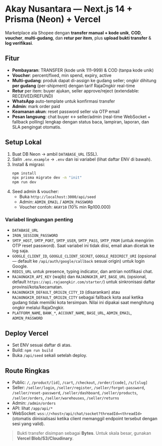 # Akay Nusantara — Next.js 14 + Prisma (Neon) + Vercel

Marketplace ala Shopee dengan **transfer manual + kode unik**, **COD**, **voucher**, **multi-gudang**, dan **retur per item**, plus **upload bukti transfer** & **log verifikasi**.

## Fitur
- **Pembayaran**: TRANSFER (kode unik 111–999) & COD (tanpa kode unik)
- **Voucher**: percent/fixed, min spend, expiry, active
- **Multi-gudang**: produk dapat di-assign ke gudang seller; ongkir dihitung **per gudang** (per-shipment) dengan tarif RajaOngkir real-time
- **Retur** per item: buyer ajukan, seller approve/reject (extendable: RECEIVED/REFUND)
- **WhatsApp** auto-template untuk konfirmasi transfer
- **Admin**: mark order paid
- **Keamanan akun**: reset password seller via OTP email
- **Pesan langsung**: chat buyer ↔ seller/admin (real-time WebSocket + fallback polling) lengkap dengan status baca, lampiran, laporan, dan SLA pengingat otomatis.

## Setup Lokal
1. Buat DB Neon → ambil `DATABASE_URL` (SSL).
2. Salin `.env.example` → `.env` dan isi variabel (lihat daftar ENV di bawah).
3. Install & migrasi:
   ```bash
   npm install
   npx prisma migrate dev -n "init"
   npm run dev
   ```
4. Seed admin & voucher:
   - Buka `http://localhost:3000/api/seed`
   - Admin: `ADMIN_EMAIL` / `ADMIN_PASSWORD`
   - Voucher contoh: `AKAY10` (10% min Rp100.000)

### Variabel lingkungan penting
- `DATABASE_URL`
- `IRON_SESSION_PASSWORD`
- `SMTP_HOST`, `SMTP_PORT`, `SMTP_USER`, `SMTP_PASS`, `SMTP_FROM` (untuk mengirim OTP reset password). Saat variabel ini tidak diisi, email akan dicetak ke log saja.
- `GOOGLE_CLIENT_ID`, `GOOGLE_CLIENT_SECRET`, `GOOGLE_REDIRECT_URI` (opsional — default ke `/api/auth/google/callback` sesuai origin) untuk login Google.
- `REDIS_URL` untuk presence, typing indicator, dan antrian notifikasi chat.
- `RAJAONGKIR_API_KEY` (wajib) dan `RAJAONGKIR_API_BASE_URL` (opsional, default `https://api.rajaongkir.com/starter/`) untuk sinkronisasi daftar provinsi/kota/kecamatan.
- `RAJAONGKIR_DEFAULT_ORIGIN_CITY_ID` (disarankan) atau `RAJAONGKIR_DEFAULT_ORIGIN_CITY` sebagai fallback kota asal ketika gudang tidak memiliki kota tersimpan. Nilai ini dipakai saat menghitung ongkir melalui RajaOngkir.
- `PLATFORM_NAME`, `BANK_*`, `ACCOUNT_NAME`, `BASE_URL`, `ADMIN_EMAIL`, `ADMIN_PASSWORD`

## Deploy Vercel
- Set ENV sesuai daftar di atas.
- Build: `npm run build`
- Buka `/api/seed` sekali setelah deploy.

## Route Ringkas
- Public: `/`, `/product/[id]`, `/cart`, `/checkout`, `/order/[code]`, `/s/[slug]`
- Seller: `/seller/login`, `/seller/register`, `/seller/forgot-password`, `/seller/reset-password`, `/seller/dashboard`, `/seller/products`, `/seller/orders`, `/seller/warehouses`, `/seller/returns`
- Admin: `/admin/orders`
- API: lihat `/app/api/*`
- WebSocket: `wss://<host>/api/chat/socket?threadId=<threadId>` (otomatis diinisialisasi ketika client memanggil endpoint tersebut dengan sesi yang valid).

> Bukti transfer disimpan sebagai **Bytes**. Untuk skala besar, gunakan **Vercel Blob/S3/Cloudinary**.
